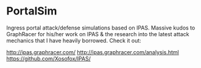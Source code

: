 PortalSim
=========

Ingress portal attack/defense simulations based on IPAS.  Massive kudos to GraphRacer for his/her work on IPAS & the research into the latest attack mechanics that I have heavily borrowed.  Check it out:

http://ipas.graphracer.com/
http://ipas.graphracer.com/analysis.html
https://github.com/Xosofox/IPAS/


